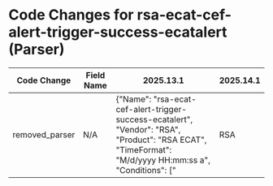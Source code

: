 # Code Changes for rsa-ecat-cef-alert-trigger-success-ecatalert (Parser)

| Code Change | Field Name | 2025.13.1 | 2025.14.1 |
|-------------|------------|-----------|------------|
| removed_parser | N/A | {"Name": "rsa-ecat-cef-alert-trigger-success-ecatalert", "Vendor": "RSA", "Product": "RSA ECAT", "TimeFormat": "M/d/yyyy HH:mm:ss a", "Conditions": ["|RSA|RSA ECAT|", "|EcatAlert|"], "Fields": ["CEF([^\|]*\|){4}({alert_type}[^\|]+)", "\sshost=({dest_host}.+?)\s+(\w+=|$)", "\ssrc=({dest_ip}((([0-9a-fA-F.]{0,4}):{1,2}){1,7}([0-9a-fA-F]){0,4})|(((25[0-5]|(2[0-4]|1\d|[0-9]|)\d)\.?\b){4}))(:({dest_port}\d+))?", "\sfname=({process_name}.+?)\s+(\w+=|$)", "\sinstantIOCName=({alert_name}.+?)\s+(\w+=|$)", "\smachineScore=({alert_severity}\d+)", "\smoduleSignature=({additional_info}.+?)\s+(\w+=|$)", "\sos=({threat_category}.+?)\s+(\w+=|$)", "\stargetModule=({malware_url}.+?)\s+(\w+=|$)", "\stargetModule=({process_path}({process_dir}[^=]*[\\\/]+)?({process_name}[^=]+?))\s+(\w+=|$)"], "DupFields": ["dest_host->host"], "ParserVersion": "v1.0.0"} | N/A |